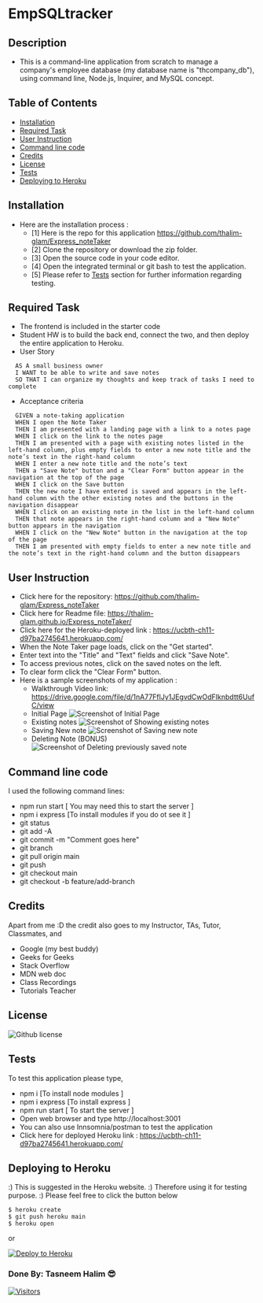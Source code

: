 # EmpSQLtracker

## Description
- This is a command-line application from scratch to manage a company's employee database (my database name is "thcompany_db"), using command line, Node.js, Inquirer, and MySQL concept.

## Table of Contents
  - [Installation](#installation)
  - [Required Task](#required-task)
  - [User Instruction](#user-instruction)
  - [Command line code](#command-line-code)
  - [Credits](#credits)
  - [License](#license)
  - [Tests](#tests)
  - [Deploying to Heroku](#deploying-to-heroku)

## Installation

- Here are the installation process :
  - [1] Here is the repo for this application https://github.com/thalim-glam/Express_noteTaker 
  - [2] Clone the repository or download the zip folder.
  - [3] Open the source code in your code editor.
  - [4] Open the integrated terminal or git bash to test the application.
  - [5] Please refer to [Tests](#tests) section for further information regarding testing.

## Required Task 

- The frontend is included in the starter code
- Student HW is to build the back end, connect the two, and then deploy the entire application to Heroku.
- User Story 
```
  AS A small business owner
  I WANT to be able to write and save notes
  SO THAT I can organize my thoughts and keep track of tasks I need to complete
```
- Acceptance criteria
```
  GIVEN a note-taking application
  WHEN I open the Note Taker
  THEN I am presented with a landing page with a link to a notes page
  WHEN I click on the link to the notes page
  THEN I am presented with a page with existing notes listed in the left-hand column, plus empty fields to enter a new note title and the note’s text in the right-hand column
  WHEN I enter a new note title and the note’s text
  THEN a "Save Note" button and a "Clear Form" button appear in the navigation at the top of the page
  WHEN I click on the Save button
  THEN the new note I have entered is saved and appears in the left-hand column with the other existing notes and the buttons in the navigation disappear
  WHEN I click on an existing note in the list in the left-hand column
  THEN that note appears in the right-hand column and a "New Note" button appears in the navigation
  WHEN I click on the "New Note" button in the navigation at the top of the page
  THEN I am presented with empty fields to enter a new note title and the note’s text in the right-hand column and the button disappears
```

## User Instruction

  - Click here for the repository: https://github.com/thalim-glam/Express_noteTaker 
  - Click here for Readme file: https://thalim-glam.github.io/Express_noteTaker/
  - Click here for the Heroku-deployed link : https://ucbth-ch11-d97ba2745641.herokuapp.com/ 
  - When the Note Taker page loads, click on the "Get started".
  - Enter text into the "Title" and "Text" fields and click "Save Note".
  - To access previous notes, click on the saved notes on the left.
  - To clear form click the "Clear Form" button.
  - Here is a sample screenshots of my application :
    - Walkthrough Video link: https://drive.google.com/file/d/1nA77FflJy1JEgvdCwOdFIknbdtt6UufC/view
    - Initial Page ![Screenshot of Initial Page](./public/images/initial_page.png)
    - Existing notes ![Screenshot of Showing existing notes](./public/images/showing_exiting_note.png)
    - Saving New note ![Screenshot of Saving new note](./public/images/saving_new_note.png)
    - Deleting Note (BONUS) ![Screenshot of Deleting previously saved note](./public/images/deleted_note.png)

## Command line code

I used the following command lines:
- npm run start [ You may need this to start the server ]
- npm i express [To install modules if you do ot see it ]
- git status
- git add -A
- git commit -m "Comment goes here"
- git branch
- git pull origin main
- git push
- git checkout main
- git checkout -b feature/add-branch

## Credits

Apart from me :D the credit also goes to my Instructor, TAs, Tutor, Classmates, and 
- Google (my best buddy)
- Geeks for Geeks
- Stack Overflow
- MDN web doc
- Class Recordings
- Tutorials Teacher

## License
 ![Github license](https://img.shields.io/badge/license-MIT-blue.svg) 

## Tests

To test this application please type, 
  - npm i [To install node modules ]
  - npm i express [To install express ]
  - npm run start [ To start the server ]
  - Open web browser and type http://localhost:3001
  - You can also use Innsomnia/postman to test the application
  - Click here for deployed Heroku link : https://ucbth-ch11-d97ba2745641.herokuapp.com/

## Deploying to Heroku
:) This is suggested in the Heroku website.
:) Therefore using it for testing purpose.
:) Please feel free to click the button below 

```
$ heroku create
$ git push heroku main
$ heroku open
```
or

[![Deploy to Heroku](https://www.herokucdn.com/deploy/button.svg)](https://heroku.com/deploy)

### Done By: Tasneem Halim 😎

[![Visitors](https://api.visitorbadge.io/api/visitors?path=https%3A%2F%2Fgithub.com%2Fthalim-glam%2FempSQLtrack&label=Number%20of%20Visitors&labelColor=%23d9e3f0&countColor=%23d9e3f0)](https://visitorbadge.io/status?path=https%3A%2F%2Fgithub.com%2Fthalim-glam%2FempSQLtrack)
